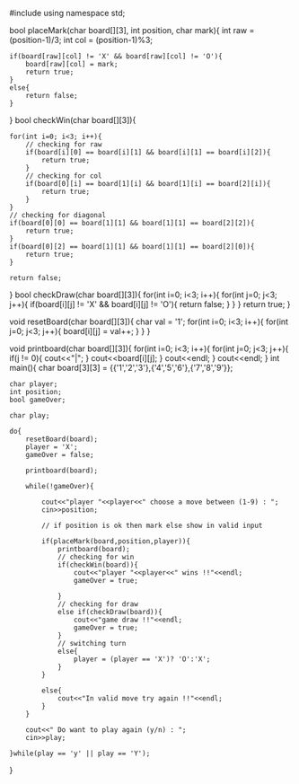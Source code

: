 #include<iostream>
using namespace std;

bool placeMark(char board[][3], int position, char mark){
    int raw = (position-1)/3;
    int col = (position-1)%3;

    if(board[raw][col] != 'X' && board[raw][col] != 'O'){
        board[raw][col] = mark;
        return true;
    }
    else{
        return false;
    }
}
bool checkWin(char board[][3]){

    for(int i=0; i<3; i++){
        // checking for raw
        if(board[i][0] == board[i][1] && board[i][1] == board[i][2]){
            return true;
        }
        // checking for col
        if(board[0][i] == board[1][i] && board[1][i] == board[2][i]){
            return true;
        }
    }
    // checking for diagonal
    if(board[0][0] == board[1][1] && board[1][1] == board[2][2]){
        return true;
    }
    if(board[0][2] == board[1][1] && board[1][1] == board[2][0]){
        return true;
    }

    return false;
}
bool checkDraw(char board[][3]){
    for(int i=0; i<3; i++){
        for(int j=0; j<3; j++){
            if(board[i][j] != 'X' && board[i][j] != 'O'){
                return false;
            }
        }
    }
    return true;
}

void resetBoard(char board[][3]){
    char val = '1';
    for(int i=0; i<3; i++){
        for(int j=0; j<3; j++){
            board[i][j] = val++;
        }
    }
}

void printboard(char board[][3]){
    for(int i=0; i<3; i++){
        for(int j=0; j<3; j++){
            if(j != 0){
                cout<<"|";
            }
            cout<<board[i][j];
        }
        cout<<endl;
    }
    cout<<endl;
}
int main(){
    char board[3][3] = {{'1','2','3'},{'4','5','6'},{'7','8','9'}};
    
    char player;
    int position;
    bool gameOver;

    char play;

    do{
        resetBoard(board);
        player = 'X';
        gameOver = false;

        printboard(board);

        while(!gameOver){

            cout<<"player "<<player<<" choose a move between (1-9) : ";
            cin>>position;

            // if position is ok then mark else show in valid input

            if(placeMark(board,position,player)){
                printboard(board);
                // checking for win
                if(checkWin(board)){
                    cout<<"player "<<player<<" wins !!"<<endl;
                    gameOver = true;

                }
                // checking for draw
                else if(checkDraw(board)){
                    cout<<"game draw !!"<<endl;
                    gameOver = true;
                }
                // switching turn
                else{
                    player = (player == 'X')? 'O':'X'; 
                }
            }

            else{
                cout<<"In valid move try again !!"<<endl;
            }
        }

        cout<<" Do want to play again (y/n) : ";
        cin>>play;

    }while(play == 'y' || play == 'Y');

}
